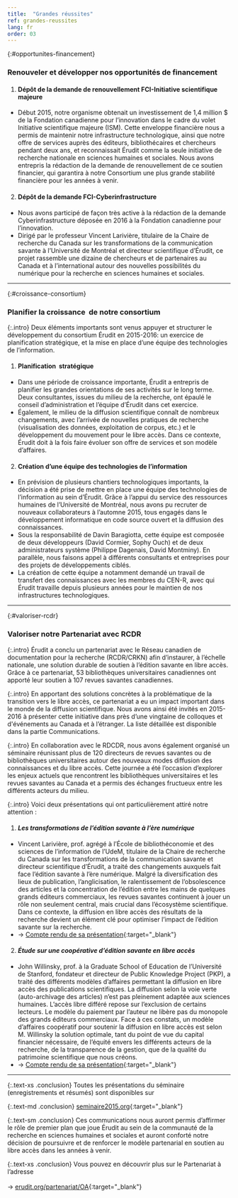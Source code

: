 ```yaml
---
title:  "Grandes réussites"
ref: grandes-reussites
lang: fr
order: 03
---
```

{:#opportunites-financement}
### Renouveler et développer nos opportunités de financement

1. #### Dépôt de la demande de renouvellement FCI-Initiative scientifique majeure
  - Début 2015, notre organisme obtenait un investissement de 1,4 million $ de la Fondation canadienne pour l’innovation dans le cadre du volet Initiative scientifique majeure (ISM). Cette enveloppe financière nous a permis de maintenir notre infrastructure technologique, ainsi que notre offre de services auprès des éditeurs, bibliothécaires et chercheurs pendant deux ans, et reconnaissait Érudit comme la seule initiative de recherche nationale en sciences humaines et sociales. Nous avons entrepris la rédaction de la demande de renouvellement de ce soutien financier, qui garantira à notre Consortium une plus grande stabilité financière pour les années à venir.

2. #### Dépôt de la demande FCI-Cyberinfrastructure
  - Nous avons participé de façon très active à la rédaction de la demande Cyberinfrastructure déposée en 2016 à la Fondation canadienne pour l’innovation.
  - Dirigé par le professeur Vincent Larivière, titulaire de la Chaire de recherche du Canada sur les transformations de la communication savante à l’Université de Montréal et directeur scientifique d’Érudit, ce projet rassemble une dizaine de chercheurs et de partenaires au Canada et à l’international autour des nouvelles possibilités du numérique pour la recherche en sciences humaines et sociales.

---

{:#croissance-consortium}
### Planifier la croissance  de notre consortium

{:.intro}
Deux éléments importants sont venus appuyer et structurer le développement du consortium Érudit en 2015-2016: un exercice de planification stratégique, et la mise en place d’une équipe des technologies de l’information.

1. #### Planification  stratégique
  - Dans une période de croissance importante, Érudit a entrepris de planifier les grandes orientations de ses activités sur le long terme. Deux consultantes, issues du milieu de la recherche, ont épaulé le conseil d’administration et l’équipe d’Érudit dans cet exercice.
  - Également, le milieu de la diffusion scientifique connaît de nombreux changements, avec l’arrivée de nouvelles pratiques de recherche (visualisation des données, exploitation de corpus, etc.) et le développement du mouvement pour le libre accès. Dans ce contexte, Érudit doit à la fois faire évoluer son offre de services et son modèle d’affaires.

2. #### Création d’une équipe des technologies de l’information
  - En prévision de plusieurs chantiers technologiques importants, la décision a été prise de mettre en place une équipe des technologies de l’information au sein d’Érudit. Grâce à l’appui du service des ressources humaines de l’Université de Montréal, nous avons pu recruter de nouveaux collaborateurs à l’automne 2015, tous engagés dans le développement informatique en code source ouvert et la diffusion des connaissances.  
  - Sous la responsabilité de Davin Baragiotta, cette équipe est composée de deux développeurs (David Cormier, Sophy Ouch) et de deux administrateurs système (Philippe Dagenais, David Montminy). En parallèle, nous faisons appel à différents consultants et entreprises pour des projets de développements ciblés.
  - La création de cette équipe a notamment demandé un travail de transfert des connaissances avec les membres du CEN-R, avec qui Érudit travaille depuis plusieurs années pour le maintien de nos infrastructures technologiques.

---

{:#valoriser-rcdr}
### Valoriser notre Partenariat avec RCDR

{:.intro}
Érudit a conclu un partenariat avec le Réseau canadien de documentation pour la recherche (RCDR/CRKN) afin d’instaurer, à l’échelle nationale, une solution durable de soutien à l’édition savante en libre accès. Grâce à ce partenariat, 53 bibliothèques universitaires canadiennes ont apporté leur soutien à 107 revues savantes canadiennes.

{:.intro}
En apportant des solutions concrètes à la problématique de la transition vers le libre accès, ce partenariat a eu un impact important dans le monde de la diffusion scientifique. Nous avons ainsi été invités en 2015-2016 à présenter cette initiative dans près d’une vingtaine de colloques et d'événements au Canada et à l’étranger. La liste détaillée est disponible dans la partie Communications.

{:.intro}
En collaboration avec le RDCDR, nous avons également organisé un séminaire réunissant plus de 120 directeurs de revues savantes ou de bibliothèques universitaires autour des nouveaux modes diffusion des connaissances et du libre accès. Cette journée a été l’occasion d’explorer les enjeux actuels que rencontrent les bibliothèques universitaires et les revues savantes au Canada et a permis des échanges fructueux entre les différents acteurs du milieu.

{:.intro}
Voici deux présentations qui ont particulièrement attiré notre attention :

1. #### *Les transformations de l’édition savante à l’ère numérique*
  - Vincent Larivière, prof. agrégé à l’École de bibliothéconomie et des sciences de l’information de l’UdeM, titulaire de la Chaire de recherche du Canada sur les transformations de la communication savante et directeur scientifique d’Érudit, a traité des changements auxquels fait face l’édition savante à l’ère numérique. Malgré la diversification des lieux de publication, l’anglicisation, le ralentissement de l’obsolescence des articles et la concentration de l’édition entre les mains de quelques grands éditeurs commerciaux, les revues savantes continuent à jouer un rôle non seulement central, mais crucial dans l’écosystème scientifique. Dans ce contexte, la diffusion en libre accès des résultats de la recherche devient un élément clé pour optimiser l’impact de l’édition savante sur la recherche.
  - -> [Compte rendu de sa présentation](http://www.seminaire2015.org/new-page-3/){:target="_blank"}

2. #### *Étude sur une coopérative d’édition savante en libre accès*
  - John Willinsky, prof. à la Graduate School of Education de l’Université de Stanford, fondateur et directeur de Public Knowledge Project (PKP), a traité des différents modèles d’affaires permettant la diffusion en libre accès des publications scientifiques. La diffusion selon la voie verte (auto-archivage des articles) n’est pas pleinement adaptée aux sciences humaines. L’accès libre différé repose sur l’exclusion de certains lecteurs. Le modèle du paiement par l’auteur ne libère pas du monopole des grands éditeurs commerciaux. Face à ces constats, un modèle d’affaires coopératif pour soutenir la diffusion en libre accès est selon M. Willinsky la solution optimale, tant du point de vue du capital financier nécessaire, de l’équité envers les différents acteurs de la recherche, de la transparence de la gestion, que de la qualité du patrimoine scientifique que nous créons.
  - -> [Compte rendu de sa présentation](http://www.seminaire2015.org/tude-sur-une-cooprative-ddition-savante-en-libre-accs/){:target="_blank"}

---

{:.text-xs .conclusion}
Toutes les présentations du séminaire (enregistrements et résumés) sont disponibles sur

{:.text-md .conclusion}
[seminaire2015.org](http://www.seminaire2015.org/){:target="_blank"}

{:.text-sm .conclusion}
Ces communications nous auront permis d’affirmer le rôle de premier plan que joue Érudit au sein de la communauté de la recherche en sciences humaines et sociales et auront conforté notre décision de poursuivre et de renforcer le modèle partenarial en soutien au libre accès dans les années à venir.

{:.text-xs .conclusion}
Vous pouvez en découvrir plus sur le Partenariat à l’adresse <br><br>-> [erudit.org/partenariat/OA](https://www.erudit.org/partenariat/OA){:target="_blank"}
